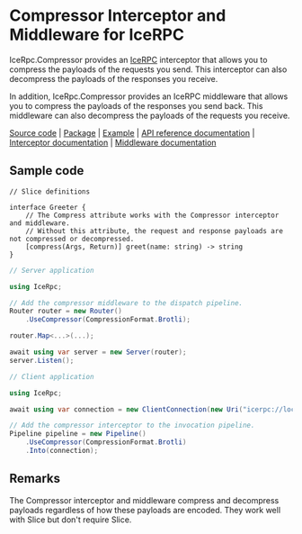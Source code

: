 # Compressor Interceptor and Middleware for IceRPC

IceRpc.Compressor provides an [IceRPC][icerpc] interceptor that allows you to compress the payloads of the requests
you send. This interceptor can also decompress the payloads of the responses you receive.

In addition, IceRpc.Compressor provides an IceRPC middleware that allows you to compress the payloads of the responses
you send back. This middleware can also decompress the payloads of the requests you receive.

[Source code][source] | [Package][package] | [Example][example] | [API reference documentation][api] | [Interceptor documentation][interceptor] | [Middleware documentation][middleware]

## Sample code

```slice
// Slice definitions

interface Greeter {
    // The Compress attribute works with the Compressor interceptor and middleware.
    // Without this attribute, the request and response payloads are not compressed or decompressed.
    [compress(Args, Return)] greet(name: string) -> string
}
```

```csharp
// Server application

using IceRpc;

// Add the compressor middleware to the dispatch pipeline.
Router router = new Router()
    .UseCompressor(CompressionFormat.Brotli);

router.Map<...>(...);

await using var server = new Server(router);
server.Listen();
```

```csharp
// Client application

using IceRpc;

await using var connection = new ClientConnection(new Uri("icerpc://localhost"));

// Add the compressor interceptor to the invocation pipeline.
Pipeline pipeline = new Pipeline()
    .UseCompressor(CompressionFormat.Brotli)
    .Into(connection);
```

## Remarks

The Compressor interceptor and middleware compress and decompress payloads regardless of how
these payloads are encoded. They work well with Slice but don't require Slice.

[api]: https://api.testing.zeroc.com/csharp/api/IceRpc.Compressor.html
[interceptor]: https://docs.testing.zeroc.com/docs/icerpc-core/invocation/interceptor
[example]: https://github.com/icerpc/icerpc-csharp/tree/main/examples/Compress
[icerpc]: https://www.nuget.org/packages/IceRpc
[middleware]: https://docs.testing.zeroc.com/docs/icerpc-core/dispatch/middleware
[package]: https://www.nuget.org/packages/IceRpc.Compressor 
[source]: https://github.com/icerpc/icerpc-csharp/tree/main/src/IceRpc.Compressor
